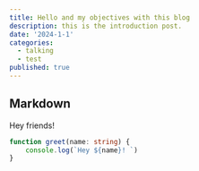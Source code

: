 ```yaml
---
title: Hello and my objectives with this blog
description: this is the introduction post.
date: '2024-1-1'
categories:
  - talking
  - test
published: true
---
```


## Markdown

Hey friends! 

```ts
function greet(name: string) {
	console.log(`Hey ${name}! `)
}
```
